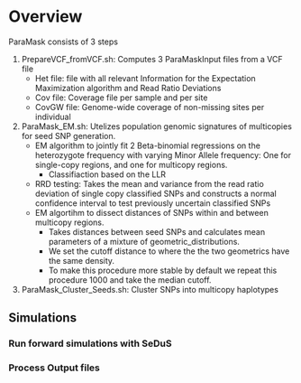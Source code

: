 # Overview
ParaMask consists of 3 steps
1. PrepareVCF_fromVCF.sh:  Computes 3 ParaMaskInput files from a VCF file
    - Het file: file with all relevant Information for the Expectation Maximization algorithm and Read Ratio Deviations
    - Cov file: Coverage file per sample and per site
    - CovGW file: Genome-wide coverage of non-missing sites per individual 
2. ParaMask_EM.sh: Utelizes population genomic signatures of multicopies for seed SNP generation.
    - EM algorithm to jointly fit 2 Beta-binomial regressions on the heterozygote frequency with varying Minor Allele frequency: One for single-copy regions, and one for multicopy regions.
       * Classifiaction based on the LLR
    - RRD testing: Takes the mean and variance from the read ratio deviation of single copy classified SNPs and constructs a normal confidence interval to test previously uncertain classified SNPs
    - EM algortihm to dissect distances of SNPs within and between multicopy regions.
       * Takes distances between seed SNPs and calculates mean parameters of a mixture of geometric_distributions.
       * We set the cutoff distance to where the the two geometrics have the same density.
       * To make this procedure more stable by default we repeat this procedure 1000 and take the median cutoff.
3. ParaMask_Cluster_Seeds.sh: Cluster SNPs into multicopy haplotypes 
## Simulations

### Run forward simulations with SeDuS


### Process Output files
